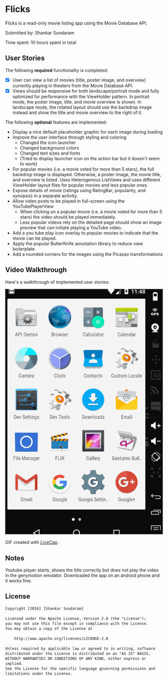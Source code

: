 # Flicks

Flicks is a read-only movie listing app using the Movie Database API.

Submitted by: Shankar Sundaram

Time spent: 10 hours spent in total

## User Stories

The following **required** functionality is completed:

* [x] User can view a list of movies (title, poster image, and overview) currently playing in theaters from the Movie Database API.
* [x] Views should be responsive for both landscape/portrait mode and fully optimized for performance with the ViewHolder pattern. In portrait mode, the poster image, title, and movie overview is shown. In landscape mode, the rotated layout should use the backdrop image instead and show the title and movie overview to the right of it.

The following **optional** features are implemented:

* Display a nice default placeholder graphic for each image during loading
* Improve the user interface through styling and coloring 
  * Changed the icon launcher
  * Changed background colors
  * Changed text sizes and fonts
  * (Tried to display launcher icon on the action bar but it doesn't seem to work)
* For popular movies (i.e. a movie voted for more than 5 stars), the full backdrop image is displayed. Otherwise, a poster image, the movie title, and overview is listed. Uses Heterogenous ListViews and uses different ViewHolder layout files for popular movies and less popular ones. 
* Expose details of movie (ratings using RatingBar, popularity, and synopsis) in a separate activity. 
* Allow video posts to be played in full-screen using the YouTubePlayerView 
  * When clicking on a popular movie (i.e. a movie voted for more than 5 stars) the video should be played immediately.
  * Less popular videos rely on the detailed page should show an image preview that can initiate playing a YouTube video.
* Add a you tube play icon overlay to popular movies to indicate that the movie can be played.
* Apply the popular ButterKnife annotation library to reduce view boilerplate. 
* Add a rounded corners for the images using the Picasso transformations

## Video Walkthrough 

Here's a walkthrough of implemented user stories:

<img src='Demo.gif' title='Video Walkthrough' width='' alt='Video Walkthrough' />

GIF created with [LiceCap](http://www.cockos.com/licecap/).

## Notes

Youtube player starts, shows the title correctly but does not play the video in the genymotion emulator. Downloaded the app on an android phone and it works fine.

## License

    Copyright [2016] [Shankar Sundaram]

    Licensed under the Apache License, Version 2.0 (the "License");
    you may not use this file except in compliance with the License.
    You may obtain a copy of the License at

        http://www.apache.org/licenses/LICENSE-2.0

    Unless required by applicable law or agreed to in writing, software
    distributed under the License is distributed on an "AS IS" BASIS,
    WITHOUT WARRANTIES OR CONDITIONS OF ANY KIND, either express or implied.
    See the License for the specific language governing permissions and
    limitations under the License.

